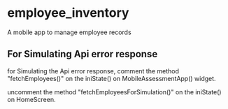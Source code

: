 # employee_inventory

A mobile app to manage employee records

## For Simulating Api error response

for Simulating the Api error response, comment the method "fetchEmployees()" on the iniState() on MobileAssessmentApp() widget. 

uncomment the method "fetchEmployeesForSimulation()" on the iniState() on HomeScreen.
